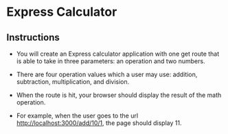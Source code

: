# Express Calculator

## Instructions

* You will create an Express calculator application with one get route that is able to take in three parameters: an operation and two numbers.

* There are four operation values which a user may use: addition, subtraction, multiplication, and division.

* When the route is hit, your browser should display the result of the math operation.

* For example, when the user goes to the url <http://localhost:3000/add/10/1>, the page should display 11.
